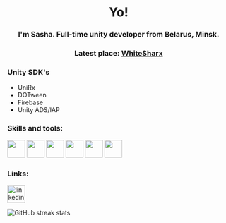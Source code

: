 <h1 align="center">Yo!</h1>
<h3 align="center">I'm Sasha. Full-time unity developer from Belarus, Minsk.</h3>
<h3 align="center">Latest place: <a href="https://github.com/whitesharx">WhiteSharx</a></h3>

### Unity SDK's
- UniRx
- DOTween
- Firebase
- Unity ADS/IAP

### Skills and tools:

<p align="left">  
  <img src="https://www.vectorlogo.zone/logos/git-scm/git-scm-icon.svg" width="40" height="40"/> 
  <img src="https://www.vectorlogo.zone/logos/github/github-tile.svg" width="40" height="40"/> 
  <img src="https://www.vectorlogo.zone/logos/unity3d/unity3d-icon.svg" width="40" height="40"/> 
  <img src="https://www.vectorlogo.zone/logos/firebase/firebase-icon.svg" width="40" height="40"/> 
  <img src="https://www.vectorlogo.zone/logos/jetbrains/jetbrains-icon.svg" width="40" height="40"/> 
  <img src="https://upload.wikimedia.org/wikipedia/commons/thumb/0/0d/C_Sharp_wordmark.svg/464px-C_Sharp_wordmark.svg.png" width="40" height="40"/> 
</p>

### Links:
[<img src='https://www.vectorlogo.zone/logos/linkedin/linkedin-tile.svg' alt='linkedin' width="40" height='40'>](https://www.linkedin.com/in/sasha-v-084a2817a/)  

![GitHub streak stats](https://github-readme-streak-stats.herokuapp.com/?user=SVorobeyWX)

